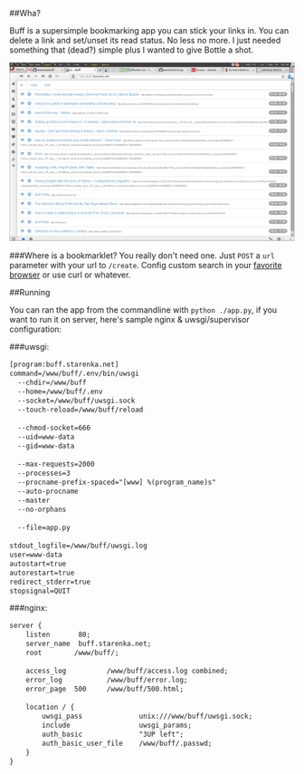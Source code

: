 ##Wha?

Buff is a supersimple bookmarking app you can stick your links in. You can delete a link and set/unset its read status. No less no more. I just needed something that (dead?) simple plus I wanted to give Bottle a shot.

![buff](https://github.com/starenka/buff/raw/master/screenshot.png)

###Where is a bookmarklet?
You really don't need one. Just `POST` a `url` parameter with your url to `/create`. Config custom search in your [favorite browser](http://www.opera.com/help/tutorials/intro/customize/#searchengine) or use curl or whatever.

##Running

You can ran the app from the commandline with `python ./app.py`, if you want to run it on server, here's sample nginx & uwsgi/supervisor configuration:

###uwsgi:

    [program:buff.starenka.net]
    command=/www/buff/.env/bin/uwsgi
      --chdir=/www/buff
      --home=/www/buff/.env
      --socket=/www/buff/uwsgi.sock
      --touch-reload=/www/buff/reload

      --chmod-socket=666
      --uid=www-data
      --gid=www-data

      --max-requests=2000
      --processes=3
      --procname-prefix-spaced="[www] %(program_name)s"
      --auto-procname
      --master
      --no-orphans

      --file=app.py

    stdout_logfile=/www/buff/uwsgi.log
    user=www-data
    autostart=true
    autorestart=true
    redirect_stderr=true
    stopsignal=QUIT

###nginx:

    server {
        listen       80;
        server_name  buff.starenka.net;
        root        /www/buff/;

        access_log          /www/buff/access.log combined;
        error_log           /www/buff/error.log;
        error_page  500     /www/buff/500.html;

        location / {
            uwsgi_pass              unix:///www/buff/uwsgi.sock;
            include                 uwsgi_params;
            auth_basic              "3UP left";
            auth_basic_user_file    /www/buff/.passwd;
        }
    }
